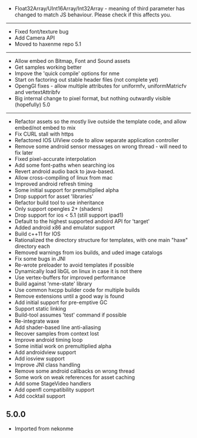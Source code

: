 
* Float32Array/UInt16Array/Int32Array - meaning of third parameter has changed to match JS behaviour.  Please check if this affects you.

--------------------------
* Fixed font/texture bug
* Add Camera API
* Moved to haxenme repo
5.1
--------------------------

* Allow embed on Bitmap, Font and Sound assets
* Get samples working better
* Impove the 'quick compile' options for nme
* Start on factoring out stable header files (not complete yet)
* OpengGl fixes - allow multiple attributes for uniformfv, uniformMatricfv and vertextAttribfv
* Big internal change to pixel format, but nothing outwardly visible (hopefully)
5.0
--------------------------

* Refactor assets so the mostly live outside the template code, and allow embed/not embed to mix
* Fix CURL stall with https
* Refactored IOS UIView code to allow separate application controller
* Remove some android sensor messages on wrong thread - will need to fix later
* Fixed pixel-accurate interpolation
* Add some font-paths when searching ios
* Revert android audio back to java-based.
* Allow cross-compiling of linux from mac
* Improved android refresh timing
* Some initial support for premultiplied alpha
* Drop support for asset 'libraries'
* Refactor build tool to use inheritance
* Only support opengles 2+ (shaders)
* Drop support for ios < 5.1 (still support ipad1)
* Default to the highest supported andoird API for 'target'
* Added android x86 and emulator support
* Build c++11 for IOS
* Rationalized the directory structure for templates, with one main "haxe" directory each
* Removed warnings from ios builds, and uded image catalogs
* Fix some bugs in JNI
* Re-wrote preloader to avoid templates if possible
* Dynamically load libGL on linux in case it is not there
* Use vertex-buffers for improved performance
* Build against 'nme-state' library
* Use common hxcpp builder code for multiple builds
* Remove extensions until a good way is found
* Add initial support for pre-emptive GC
* Support static linking
* Build-tool assumes 'test' command if possible
* Re-integrate waxe
* Add shader-based line anti-aliasing
* Recover samples from context lost
* Improve android timing loop
* Some initial work on premultiplied alpha
* Add androidview support
* Add iosview support
* Improve JNI class handling
* Remove some android callbacks on wrong thread
* Some work on weak references for asset caching
* Add some StageVideo handlers
* Add openfl compatibility support
* Add cocktail support

5.0.0
--------------------------
* Imported from nekonme
